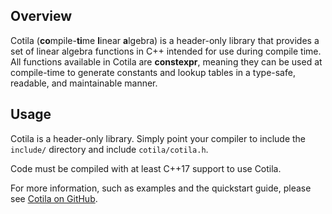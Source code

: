 ## Overview

Cotila (<b>co</b>mpile-<b>ti</b>me <b>l</b>inear <b>a</b>lgebra) is a header-only library that provides a set of linear algebra functions in C++ intended for use during compile time. 
All functions available in Cotila are <b>constexpr</b>, meaning they can be used at compile-time to generate constants and lookup tables in a type-safe, readable, and maintainable manner.

## Usage

Cotila is a header-only library.  Simply point your compiler to include the `include/` directory and include `cotila/cotila.h`.

Code must be compiled with at least C++17 support to use Cotila.

For more information, such as examples and the quickstart guide, please see [Cotila on GitHub](https://github.com/calebzulawski/cotila).
